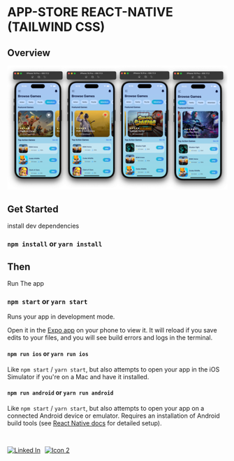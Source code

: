# APP-STORE REACT-NATIVE (TAILWIND CSS)

## Overview

![App Screenshot](./screenshots/overview.png)

  

## Get Started

install dev dependencies

### `npm install` or `yarn install`

## Then

Run The app

### `npm start` or `yarn start`

Runs your app in development mode.

Open it in the [Expo app](https://expo.io) on your phone to view it. It will reload if you save edits to your files, and you will see build errors and logs in the terminal.

#### `npm run ios` or `yarn run ios`

Like `npm start` / `yarn start`, but also attempts to open your app in the iOS Simulator if you're on a Mac and have it installed.

#### `npm run android` or `yarn run android`

Like `npm start` / `yarn start`, but also attempts to open your app on a connected Android device or emulator. Requires an installation of Android build tools (see [React Native docs](https://facebook.github.io/react-native/docs/getting-started.html) for detailed setup).

<br />


<p style="display: flex; align-items: center;" align="left">
  <a href="https://www.linkedin.com/in/blessen-george-9360a9220/">
    <img alt="Linked In" title="Linked-In" src="https://cdn.pixabay.com/photo/2015/07/13/07/33/icons-842861_1280.png" width="50" height="50"/>
  </a>




  <a href="https://https://blessengeorge.netlify.app/">
    <img style="margin: 0 10px;" alt="Icon 2" title="Icon 2" src="https://cdn.pixabay.com/photo/2017/07/03/15/20/technology-2468063_1280.png" width="100" height="50"/>
  </a>

  
</p>


